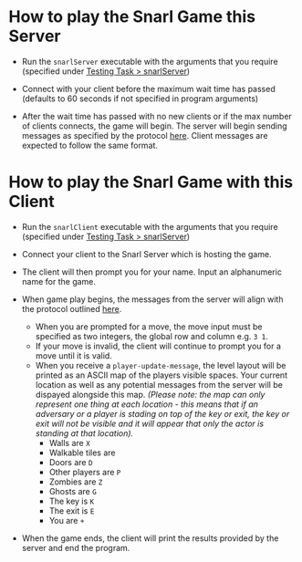 # How to play the Snarl Game this Server

- Run the `snarlServer` executable with the arguments that you require (specified under [Testing Task > snarlServer](https://course.ccs.neu.edu/cs4500sp21/p09.html))

- Connect with your client before the maximum wait time has passed (defaults to 60 seconds if not specified in program arguments)

- After the wait time has passed with no new clients or if the max number of clients connects, the game will begin. The server will begin sending messages as specified by the protocol [here](https://course.ccs.neu.edu/cs4500sp21/protocol.html). Client messages are expected to follow the same format.

# How to play the Snarl Game with this Client

- Run the `snarlClient` executable with the arguments that you require (specified under [Testing Task > snarlServer](https://course.ccs.neu.edu/cs4500sp21/p09.html))

- Connect your client to the Snarl Server which is hosting the game.

- The client will then prompt you for your name. Input an alphanumeric name for the game.

- When game play begins, the messages from the server will align with the protocol outlined [here](https://course.ccs.neu.edu/cs4500sp21/protocol.html).
  - When you are prompted for a move, the move input must be specified as two integers, the global row and column e.g. `3 1`.
  - If your move is invalid, the client will continue to prompt you for a move until it is valid.
  - When you receive a `player-update-message`, the level layout will be printed as an ASCII map of the players visible spaces. Your current location as well as any potential messages from the server will be dispayed alongside this map. _(Please note: the map can only represent one thing at each location - this means that if an adversary or a player is stading on top of the key or exit, the key or exit will not be visible and it will appear that only the actor is standing at that location)._
    - Walls are `X`
    - Walkable tiles are ` `
    - Doors are `D`
    - Other players are `P`
    - Zombies are `Z`
    - Ghosts are `G`
    - The key is `K`
    - The exit is `E`
    - You are `+`
    
- When the game ends, the client will print the results provided by the server and end the program.
